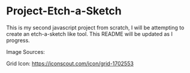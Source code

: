 # Project-Etch-a-Sketch

This is my second javascript project from scratch, I will be attempting to create an etch-a-sketch like tool. This README will be updated as I progress.

Image Sources:

Grid Icon: https://iconscout.com/icon/grid-1702553